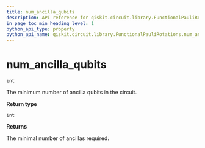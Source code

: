 ```yaml
---
title: num_ancilla_qubits
description: API reference for qiskit.circuit.library.FunctionalPauliRotations.num_ancilla_qubits
in_page_toc_min_heading_level: 1
python_api_type: property
python_api_name: qiskit.circuit.library.FunctionalPauliRotations.num_ancilla_qubits
---
```


# num\_ancilla\_qubits

<span id="qiskit.circuit.library.FunctionalPauliRotations.num_ancilla_qubits" />

`int`

The minimum number of ancilla qubits in the circuit.

**Return type**

`int`

**Returns**

The minimal number of ancillas required.

